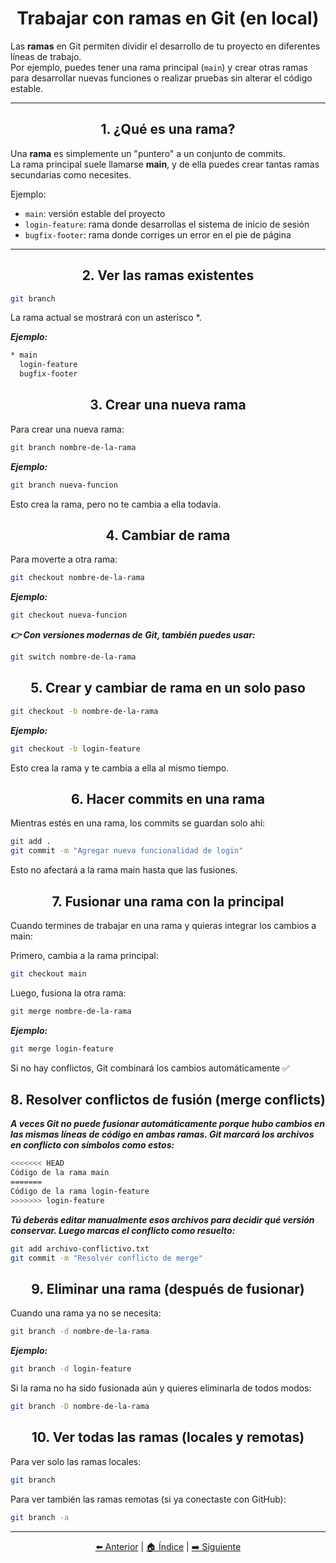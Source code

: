 <div align = "center">

# Trabajar con ramas en Git (en local)
</div>

Las **ramas** en Git permiten dividir el desarrollo de tu proyecto en diferentes líneas de trabajo.  
Por ejemplo, puedes tener una rama principal (`main`) y crear otras ramas para desarrollar nuevas funciones o realizar pruebas sin alterar el código estable.

---
<div align = "center">

## 1. ¿Qué es una rama?
</div>

Una **rama** es simplemente un "puntero" a un conjunto de commits.  
La rama principal suele llamarse **main**, y de ella puedes crear tantas ramas secundarias como necesites.

Ejemplo:
- `main`: versión estable del proyecto  
- `login-feature`: rama donde desarrollas el sistema de inicio de sesión  
- `bugfix-footer`: rama donde corriges un error en el pie de página  

---
<div align = "center">

## 2. Ver las ramas existentes
</div>

```bash
git branch
```

La rama actual se mostrará con un asterisco *.

***Ejemplo:***
```bash
* main
  login-feature
  bugfix-footer
```
<div align = "center">

## 3. Crear una nueva rama
</div>

Para crear una nueva rama:
```bash
git branch nombre-de-la-rama
```
***Ejemplo:***
```bash
git branch nueva-funcion
```
Esto crea la rama, pero no te cambia a ella todavía.
<div align = "center">

## 4. Cambiar de rama
</div>

Para moverte a otra rama:
```bash
git checkout nombre-de-la-rama
```
***Ejemplo:***
```bash
git checkout nueva-funcion
```
***👉 Con versiones modernas de Git, también puedes usar:***
```bash
git switch nombre-de-la-rama
```
<div align = "center">

## 5. Crear y cambiar de rama en un solo paso
</div>

```bash
git checkout -b nombre-de-la-rama
```
***Ejemplo:***
```bash
git checkout -b login-feature
```
Esto crea la rama y te cambia a ella al mismo tiempo.
<div align = "center">

## 6. Hacer commits en una rama
</div>

Mientras estés en una rama, los commits se guardan solo ahí:
```bash
git add .
git commit -m "Agregar nueva funcionalidad de login"
```
Esto no afectará a la rama main hasta que las fusiones.
<div align = "center">

## 7. Fusionar una rama con la principal
</div>

Cuando termines de trabajar en una rama y quieras integrar los cambios a main:

Primero, cambia a la rama principal:
```bash
git checkout main
```
Luego, fusiona la otra rama:
```bash
git merge nombre-de-la-rama
```
***Ejemplo:***
```bash
git merge login-feature
```
Si no hay conflictos, Git combinará los cambios automáticamente ✅
<div align = "center">

## 8. Resolver conflictos de fusión (merge conflicts)
</div>

***A veces Git no puede fusionar automáticamente porque hubo cambios en las mismas líneas de código en ambas ramas.
Git marcará los archivos en conflicto con símbolos como estos:***

```bash
<<<<<<< HEAD
Código de la rama main
=======
Código de la rama login-feature
>>>>>>> login-feature
```

***Tú deberás editar manualmente esos archivos para decidir qué versión conservar.
Luego marcas el conflicto como resuelto:***
```bash
git add archivo-conflictivo.txt
git commit -m "Resolver conflicto de merge"
```
<div align = "center">

## 9. Eliminar una rama (después de fusionar)
</div>

Cuando una rama ya no se necesita:
```bash
git branch -d nombre-de-la-rama
```
***Ejemplo:***
```bash
git branch -d login-feature
```

Si la rama no ha sido fusionada aún y quieres eliminarla de todos modos:
```bash
git branch -D nombre-de-la-rama
```
<div align = "center">

## 10. Ver todas las ramas (locales y remotas)
</div>

Para ver solo las ramas locales:
```bash
git branch
```

Para ver también las ramas remotas (si ya conectaste con GitHub):
```bash
git branch -a
```
---

<p align="center">
  <a href="local.md">⬅️ Anterior</a> |
  <a href="README.md">🏠 Índice</a> |
  <a href="GitHub.md">➡️ Siguiente</a>
</p>

